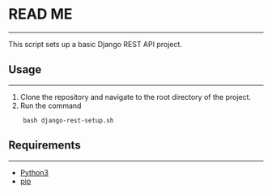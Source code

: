 # READ ME
-----------------
This script sets up a basic Django REST API project.

## Usage
-----------------
1. Clone the repository and navigate to the root directory of the project.
2. Run the command
```
    bash django-rest-setup.sh
```

## Requirements
-----------------
* [Python3](https://www.python.org/downloads/)
* [pip](https://pypi.org/project/pip/)